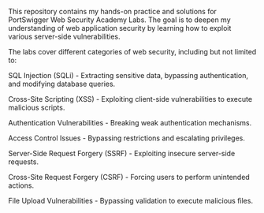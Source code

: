This repository contains my hands-on practice and solutions for PortSwigger Web Security Academy Labs. The goal is to deepen my understanding of web application security by learning how to exploit various server-side vulnerabilities. 

The labs cover different categories of web security, including but not limited to:

SQL Injection (SQLi) - Extracting sensitive data, bypassing authentication, and modifying database queries.

Cross-Site Scripting (XSS) - Exploiting client-side vulnerabilities to execute malicious scripts.

Authentication Vulnerabilities - Breaking weak authentication mechanisms.

Access Control Issues - Bypassing restrictions and escalating privileges.

Server-Side Request Forgery (SSRF) - Exploiting insecure server-side requests.

Cross-Site Request Forgery (CSRF) - Forcing users to perform unintended actions.

File Upload Vulnerabilities - Bypassing validation to execute malicious files.
